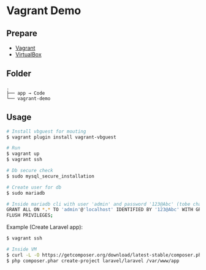 # Vagrant Demo

## Prepare

- [Vagrant](https://www.vagrantup.com/downloads)
- [VirtualBox](https://www.virtualbox.org/wiki/Downloads)

## Folder

```
.
├── app → Code
└── vagrant-demo
```

## Usage

```sh
# Install vbguest for mouting
$ vagrant plugin install vagrant-vbguest

# Run
$ vagrant up
$ vagrant ssh
```

```sh
# Db secure check
$ sudo mysql_secure_installation

# Create user for db
$ sudo mariadb

# Inside mariadb cli with user 'admin' and password '123@Abc' (tobe change)
GRANT ALL ON *.* TO 'admin'@'localhost' IDENTIFIED BY '123@Abc' WITH GRANT OPTION;
FLUSH PRIVILEGES;
```

Example (Create Laravel app):

```sh
$ vagrant ssh

# Inside VM
$ curl -L -O https://getcomposer.org/download/latest-stable/composer.phar
$ php composer.phar create-project laravel/laravel /var/www/app
```
